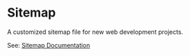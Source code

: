 # Sitemap

A customized sitemap file for new web development projects.

See: [Sitemap Documentation](https://www.sitemaps.org/)
